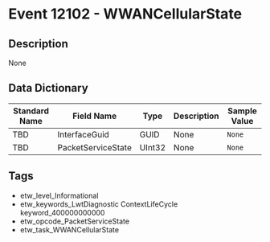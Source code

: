 # Event 12102 - WWANCellularState

## Description
None

## Data Dictionary
|Standard Name|Field Name|Type|Description|Sample Value|
|---|---|---|---|---|
|TBD|InterfaceGuid|GUID|None|`None`|
|TBD|PacketServiceState|UInt32|None|`None`|

## Tags
* etw_level_Informational
* etw_keywords_LwtDiagnostic ContextLifeCycle keyword_400000000000
* etw_opcode_PacketServiceState
* etw_task_WWANCellularState